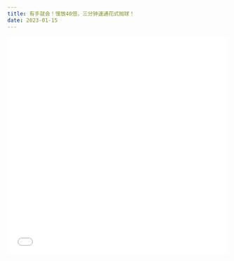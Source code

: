 ```yaml
---
title: 有手就会！慢放40倍，三分钟速通花式抛球！
date: 2023-01-15
---
```


<iframe src="//player.bilibili.com/player.html?aid=349430263&bvid=BV1rR4y1D7tp&cid=942817441&page=1" allowfullscreen="allowfullscreen" width="100%" height="500" scrolling="no" frameborder="0" sandbox="allow-top-navigation allow-same-origin allow-forms allow-scripts"> </iframe>
